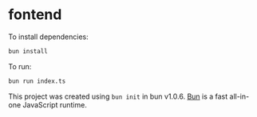 # fontend

To install dependencies:

```bash
bun install
```

To run:

```bash
bun run index.ts
```

This project was created using `bun init` in bun v1.0.6. [Bun](https://bun.sh) is a fast all-in-one JavaScript runtime.
